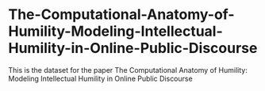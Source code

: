 # The-Computational-Anatomy-of-Humility-Modeling-Intellectual-Humility-in-Online-Public-Discourse
This is the dataset for the paper The Computational Anatomy of Humility: Modeling Intellectual Humility in Online Public Discourse
